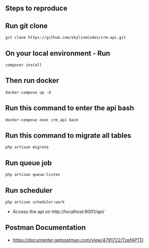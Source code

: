 ## Steps to reproduce

## Run git clone
```
git clone https://github.com/skylineCodes/crm-api.git
```
## On your local environment - Run
```
composer install
```
## Then run docker
```
docker-compose up -d
```
## Run this command to enter the api bash
```
docker-compose exec crm_api bash
```
## Run this command to migrate all tables
```
php artisan migrate
```
## Run queue job
```
php artisan queue:listen
```
## Run scheduler
```
php artisan scheduler:work
```

- Access the api on http://localhost:8001/api/


## Postman Documentation

- https://documenter.getpostman.com/view/4791722/TzefAPTD
